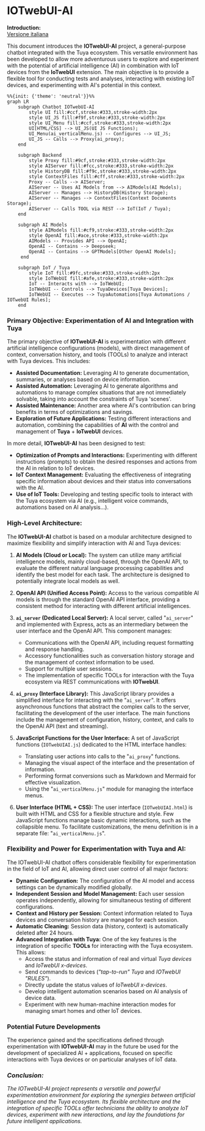 # IOTwebUI-AI

**Introduction:**<br>
[Versione italiana](https://github.com/msillano/IoTwebUI/blob/main/IOTwebUI-AI/LEGGIMI.md)

This document introduces the **IOTwebUI-AI** project, a general-purpose chatbot integrated with the Tuya ecosystem.
This versatile environment has been developed to allow more adventurous users to explore and experiment with the potential of artificial intelligence (AI) in combination with IoT devices from the **IoTwebUI** extension. The main objective is to provide a flexible tool for conducting tests and analyses, interacting with existing IoT devices, and experimenting with AI's potential in this context.

```mermaid
%%{init: {'theme': 'neutral'}}%%
graph LR
    subgraph Chatbot IOTwebUI-AI
        style UI fill:#ccf,stroke:#333,stroke-width:2px
        style UI_JS fill:#f9f,stroke:#333,stroke-width:2px
        style UI_Menu fill:#ccf,stroke:#333,stroke-width:2px
        UI[HTML/CSS] --> UI_JS(UI JS Functions);
        UI_Menu(ai_verticalMenu.js) -- Configures --> UI_JS;
        UI_JS -- Calls --> Proxy(ai_proxy);
    end

    subgraph Backend
        style Proxy fill:#9cf,stroke:#333,stroke-width:2px
        style AIServer fill:#fcc,stroke:#333,stroke-width:2px
        style HistoryDB fill:#f9c,stroke:#333,stroke-width:2px
        style ContextFiles fill:#cff,stroke:#333,stroke-width:2px
        Proxy -- Calls --> AIServer;
        AIServer -- Uses AI Models from --> AIModels(AI Models);
        AIServer -- Manages --> HistoryDB(History Storage);
        AIServer -- Manages --> ContextFiles(Context Documents Storage);
        AIServer -- Calls TOOL via REST --> IoT(IoT / Tuya);
    end

    subgraph AI Models
        style AIModels fill:#cf9,stroke:#333,stroke-width:2px
        style OpenAI fill:#ace,stroke:#333,stroke-width:2px
        AIModels -- Provides API --> OpenAI;
        OpenAI -- Contains --> Deepseek;
        OpenAI -- Contains --> GPTModels[Other OpenAI Models];
     end

    subgraph IoT / Tuya
        style IoT fill:#9fc,stroke:#333,stroke-width:2px
        style IoTWebUI fill:#afe,stroke:#333,stroke-width:2px
        IoT -- Interacts with --> IoTWebUI;
        IoTWebUI -- Controls --> TuyaDevices[Tuya Devices];
        IoTWebUI -- Executes --> TuyaAutomations[Tuya Automations / IOTwebUI Rules];
    end
```

### Primary Objective: Experimentation of AI and Integration with Tuya

The primary objective of **IOTwebUI-AI** is experimentation with different artificial intelligence configurations (models), with direct management of context, conversation history, and tools (TOOLs) to analyze and interact with Tuya devices. This includes:

* **Assisted Documentation:** Leveraging AI to generate documentation, summaries, or analyses based on device information.
* **Assisted Automation:** Leveraging AI to generate algorithms and automations to manage complex situations that are not immediately solvable, taking into account the constraints of Tuya 'scenes'.
* **Assisted Maintenance:** Another area where AI's contribution can bring benefits in terms of optimizations and savings.
* **Exploration of Future Applications:** Testing different interactions and automation,  combining the capabilities of **AI** with the control and management of **Tuya** + **IoTwebUI** devices.

In more detail, **IOTwebUI-AI** has been designed to test:

* **Optimization of Prompts and Interactions:** Experimenting with different instructions (prompts) to obtain the desired responses and actions from the AI in relation to IoT devices.
* **IoT Context Management:** Evaluating the effectiveness of integrating specific information about devices and their status into conversations with the AI.
* **Use of IoT Tools:** Developing and testing specific tools to interact with the Tuya ecosystem via AI (e.g., intelligent voice commands, automations based on AI analysis...).

### High-Level Architecture:

The **IOTwebUI-AI** chatbot is based on a modular architecture designed to maximize flexibility and simplify interaction with AI and Tuya devices:

1.  **AI Models (Cloud or Local):** The system can utilize many artificial intelligence models, mainly cloud-based, through the OpenAI API, to evaluate the different natural language processing capabilities and identify the best model for each task. The architecture is designed to potentially integrate local models as well.

2.  **OpenAI API (Unified Access Point):** Access to the various compatible AI models is through the standard OpenAI API interface, providing a consistent method for interacting with different artificial intelligences.

3.  **`ai_server` (Dedicated Local Server):** A local server, called "`ai_server`" and implemented with Express, acts as an intermediary between the user interface and the OpenAI API. This component manages:
    * Communications with the OpenAI API, including request formatting and response handling.
    * Accessory functionalities such as conversation history storage and the management of context information to be used.
    * Support for multiple user sessions.
    * The implementation of specific TOOLs for interaction with the Tuya ecosystem via REST communications with **IOTwebUI**.

4.  **`ai_proxy` (Interface Library):** This JavaScript library provides a simplified interface for interacting with the "`ai_server`". It offers asynchronous functions that abstract the complex calls to the server, facilitating the development of the user interface. The main functions include the management of configuration, history, context, and calls to the OpenAI API (text and streaming).

5.  **JavaScript Functions for the User Interface:** A set of JavaScript functions (`IOTwebUIAI.js`) dedicated to the HTML interface handles:
    * Translating user actions into calls to the "`ai_proxy`" functions.
    * Managing the visual aspect of the interface and the presentation of information.
    * Performing format conversions such as Markdown and Mermaid for effective visualization.
    * Using the "`ai_verticalMenu.js`" module for managing the interface menus.

6.  **User Interface (HTML + CSS):** The user interface (`IOTwebUIAI.html`) is built with HTML and CSS for a flexible structure and style. Few JavaScript functions manage basic dynamic interactions, such as the collapsible menu.
    To facilitate customizations, the menu definition is in a separate file: "`ai_verticalMenu.js`".

### Flexibility and Power for Experimentation with Tuya and AI:

The IOTwebUI-AI chatbot offers considerable flexibility for experimentation in the field of IoT and AI, allowing direct user control of all major factors:

* **Dynamic Configuration:** The configuration of the AI model and access settings can be dynamically modified globally.
* **Independent Session and Model Management:** Each user session operates independently, allowing for simultaneous testing of different configurations.
* **Context and History per Session:** Context information related to Tuya devices and conversation history are managed for each session.
* **Automatic Cleaning:** Session data (history, context) is automatically deleted after 24 hours.
* **Advanced Integration with Tuya:** One of the key features is the integration of specific **TOOLs** for interacting with the Tuya ecosystem. This allows:
    * Access the status and information of real and virtual _Tuya devices_ and _IoTwebUI x-devices_.
    * Send commands to devices (_"tap-to-run" Tuya_ and _IOTwebUI "RULES"_).
    * Directly update the status values of _IoTwebUI x-devices_.
    * Develop intelligent automation scenarios based on AI analysis of device data.
    * Experiment with new human-machine interaction modes for managing smart homes and other IoT devices.

### Potential Future Developments

The experience gained and the specifications defined through experimentation with **IOTwebUI-AI** may in the future be used for the development of specialized AI + applications, focused on specific interactions with Tuya devices or on particular analyses of IoT data.

### _Conclusion:_

_The IOTwebUI-AI project represents a versatile and powerful experimentation environment for exploring the synergies between artificial intelligence and the Tuya ecosystem. Its flexible architecture and the integration of specific TOOLs offer technicians the ability to analyze IoT devices, experiment with new interactions, and lay the foundations for future intelligent applications._
